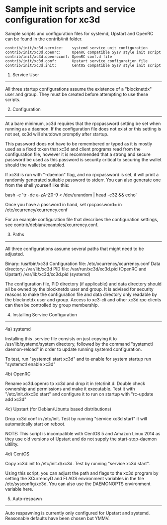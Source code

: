 Sample init scripts and service configuration for xc3d
==========================================================

Sample scripts and configuration files for systemd, Upstart and OpenRC
can be found in the contrib/init folder.

    contrib/init/xc3d.service:    systemd service unit configuration
    contrib/init/xc3d.openrc:     OpenRC compatible SysV style init script
    contrib/init/xc3d.openrcconf: OpenRC conf.d file
    contrib/init/xc3d.conf:       Upstart service configuration file
    contrib/init/xc3d.init:       CentOS compatible SysV style init script

1. Service User
---------------------------------

All three startup configurations assume the existence of a "blocknetdx" user
and group.  They must be created before attempting to use these scripts.

2. Configuration
---------------------------------

At a bare minimum, xc3d requires that the rpcpassword setting be set
when running as a daemon.  If the configuration file does not exist or this
setting is not set, xc3d will shutdown promptly after startup.

This password does not have to be remembered or typed as it is mostly used
as a fixed token that xc3d and client programs read from the configuration
file, however it is recommended that a strong and secure password be used
as this password is security critical to securing the wallet should the
wallet be enabled.

If xc3d is run with "-daemon" flag, and no rpcpassword is set, it will
print a randomly generated suitable password to stderr.  You can also
generate one from the shell yourself like this:

bash -c 'tr -dc a-zA-Z0-9 < /dev/urandom | head -c32 && echo'

Once you have a password in hand, set rpcpassword= in /etc/xcurrency/xcurrency.conf

For an example configuration file that describes the configuration settings,
see contrib/debian/examples/xcurrency.conf.

3. Paths
---------------------------------

All three configurations assume several paths that might need to be adjusted.

Binary:              /usr/bin/xc3d
Configuration file:  /etc/xcurrency/xcurrency.conf
Data directory:      /var/lib/xc3d
PID file:            /var/run/xc3d/xc3d.pid (OpenRC and Upstart)
                     /var/lib/xc3d/xc3d.pid (systemd)

The configuration file, PID directory (if applicable) and data directory
should all be owned by the blocknetdx user and group.  It is advised for security
reasons to make the configuration file and data directory only readable by the
blocknetdx user and group.  Access to xc3-cli and other xc3d rpc clients
can then be controlled by group membership.

4. Installing Service Configuration
-----------------------------------

4a) systemd

Installing this .service file consists on just copying it to
/usr/lib/systemd/system directory, followed by the command
"systemctl daemon-reload" in order to update running systemd configuration.

To test, run "systemctl start xc3d" and to enable for system startup run
"systemctl enable xc3d"

4b) OpenRC

Rename xc3d.openrc to xc3d and drop it in /etc/init.d.  Double
check ownership and permissions and make it executable.  Test it with
"/etc/init.d/xc3d start" and configure it to run on startup with
"rc-update add xc3d"

4c) Upstart (for Debian/Ubuntu based distributions)

Drop xc3d.conf in /etc/init.  Test by running "service xc3d start"
it will automatically start on reboot.

NOTE: This script is incompatible with CentOS 5 and Amazon Linux 2014 as they
use old versions of Upstart and do not supply the start-stop-daemon uitility.

4d) CentOS

Copy xc3d.init to /etc/init.d/xc3d. Test by running "service xc3d start".

Using this script, you can adjust the path and flags to the xc3d program by
setting the XCurrencyD and FLAGS environment variables in the file
/etc/sysconfig/xc3d. You can also use the DAEMONOPTS environment variable here.

5. Auto-respawn
-----------------------------------

Auto respawning is currently only configured for Upstart and systemd.
Reasonable defaults have been chosen but YMMV.
